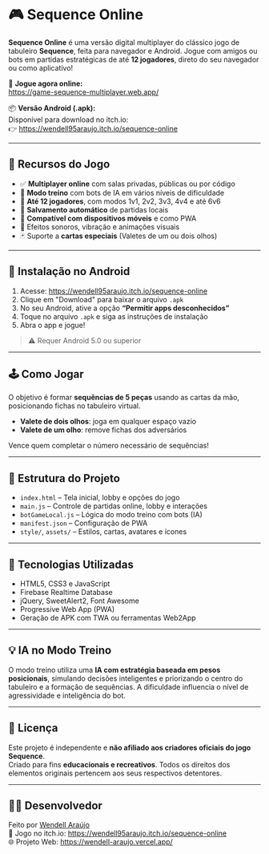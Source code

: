 # 🎮 Sequence Online

**Sequence Online** é uma versão digital multiplayer do clássico jogo de tabuleiro **Sequence**, feita para navegador e Android. Jogue com amigos ou bots em partidas estratégicas de até **12 jogadores**, direto do seu navegador ou como aplicativo!

🔗 **Jogue agora online:**  
https://game-sequence-multiplayer.web.app/

📦 **Versão Android (.apk):**  
Disponível para download no itch.io:  
👉 https://wendell95araujo.itch.io/sequence-online

---

## 🧩 Recursos do Jogo

- ✅ **Multiplayer online** com salas privadas, públicas ou por código
- 🤖 **Modo treino** com bots de IA em vários níveis de dificuldade
- 👥 **Até 12 jogadores**, com modos 1v1, 2v2, 3v3, 4v4 e até 6v6
- 🔄 **Salvamento automático** de partidas locais
- 📱 **Compatível com dispositivos móveis** e como PWA
- 🎵 Efeitos sonoros, vibração e animações visuais
- 🃏 Suporte a **cartas especiais** (Valetes de um ou dois olhos)

---

## 📲 Instalação no Android

1. Acesse: https://wendell95araujo.itch.io/sequence-online
2. Clique em "Download" para baixar o arquivo `.apk`
3. No seu Android, ative a opção **“Permitir apps desconhecidos”**
4. Toque no arquivo `.apk` e siga as instruções de instalação
5. Abra o app e jogue!

> ⚠️ Requer Android 5.0 ou superior

---

## 🕹️ Como Jogar

O objetivo é formar **sequências de 5 peças** usando as cartas da mão, posicionando fichas no tabuleiro virtual.

- **Valete de dois olhos**: joga em qualquer espaço vazio
- **Valete de um olho**: remove fichas dos adversários

Vence quem completar o número necessário de sequências!

---

## 📁 Estrutura do Projeto

- `index.html` – Tela inicial, lobby e opções do jogo
- `main.js` – Controle de partidas online, lobby e interações
- `botGameLocal.js` – Lógica do modo treino com bots (IA)
- `manifest.json` – Configuração de PWA
- `style/`, `assets/` – Estilos, cartas, avatares e ícones

---

## 🚀 Tecnologias Utilizadas

- HTML5, CSS3 e JavaScript
- Firebase Realtime Database
- jQuery, SweetAlert2, Font Awesome
- Progressive Web App (PWA)
- Geração de APK com TWA ou ferramentas Web2App

---

## 💡 IA no Modo Treino

O modo treino utiliza uma **IA com estratégia baseada em pesos posicionais**, simulando decisões inteligentes e priorizando o centro do tabuleiro e a formação de sequências. A dificuldade influencia o nível de agressividade e inteligência do bot.

---

## 📜 Licença

Este projeto é independente e **não afiliado aos criadores oficiais do jogo Sequence**.  
Criado para fins **educacionais e recreativos**. Todos os direitos dos elementos originais pertencem aos seus respectivos detentores.

---

## 🙋‍♂️ Desenvolvedor

Feito por [Wendell Araújo](https://github.com/wendell-araujo)  
🔗 Jogo no itch.io: https://wendell95araujo.itch.io/sequence-online  
🌐 Projeto Web: https://wendell-araujo.vercel.app/

